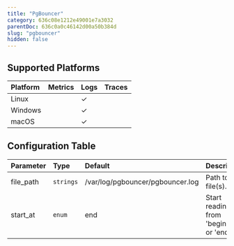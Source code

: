 ```yaml
---
title: "PgBouncer"
category: 636c08e1212e49001e7a3032
parentDoc: 636c0a0c46142d00a50b384d
slug: "pgbouncer"
hidden: false
---
```

## Supported Platforms

| Platform | Metrics | Logs | Traces |
| :------- | :------ | :--- | :----- |
| Linux    |         | ✓    |        |
| Windows  |         | ✓    |        |
| macOS    |         | ✓    |        |

## Configuration Table

| Parameter | Type      | Default                          | Description                                   |
| :-------- | :-------- | :------------------------------- | :-------------------------------------------- |
| file_path | `strings` | /var/log/pgbouncer/pgbouncer.log | Path to log file(s).                          |
| start_at  | `enum`    | end                              | Start reading file from 'beginning' or 'end'. |

